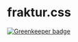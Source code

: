 # fraktur.css

[![Greenkeeper badge](https://badges.greenkeeper.io/bcomnes/fraktur.css.svg)](https://greenkeeper.io/)